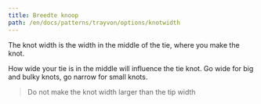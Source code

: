 ```yaml
---
title: Breedte knoop
path: /en/docs/patterns/trayvon/options/knotwidth
---
```


The knot width is the width in the middle of the tie, where you make the knot.

How wide your tie is in the middle will influence the tie knot. Go wide for big and bulky knots, go narrow for small knots.

> Do not make the knot width larger than the tip width